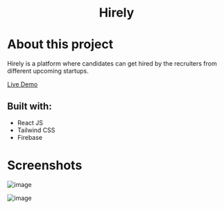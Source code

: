 <h1 align="center">
  Hirely
</h1>

# About this project

Hirely is a platform where candidates can get hired by the recruiters from different upcoming startups. 

<a href="https://hirely-five.vercel.app/dashboard">Live Demo</a>

## Built with:
- React JS
- Tailwind CSS
- Firebase

# Screenshots

![image](https://github.com/TiredEyesOni/hirely/assets/49983529/19e86968-87ba-4f17-97db-9e88c39d0137)

![image](https://github.com/TiredEyesOni/hirely/assets/49983529/144fb850-0320-481d-bd7d-1a19f2d49c5c)

